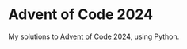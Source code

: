 # Advent of Code 2024
My solutions to [Advent of Code 2024](https://adventofcode.com/2024), using Python. 
